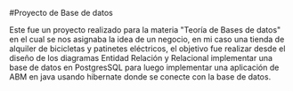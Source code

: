 #Proyecto de Base de datos 

Este fue un proyecto realizado para la materia "Teoría de Bases de datos" en el cual se nos asignaba la idea de un negocio, en mi caso una tienda de alquiler de bicicletas y patinetes eléctricos, el objetivo fue realizar desde el diseño de los diagramas Entidad Relación y Relacional implementar una base de datos en PostgresSQL para luego implementar una aplicación de ABM en java usando hibernate donde se conecte con la base de datos.
